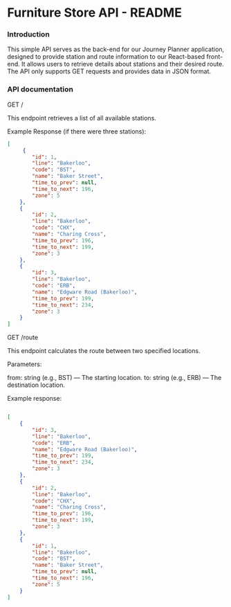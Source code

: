 # Furniture Store API - README

### Introduction

This simple API serves as the back-end for our Journey Planner application, designed to provide station and route  information to our React-based front-end. It allows users to retrieve details about stations and their desired route. The API only supports GET requests and provides data in JSON format.

### API documentation

GET /

This endpoint retrieves a list of all available stations. 

Example Response (if there were three stations): 

``` JSON
[
     {
        "id": 1,
        "line": "Bakerloo",
        "code": "BST",
        "name": "Baker Street",
        "time_to_prev": null,
        "time_to_next": 196,
        "zone": 5
    },
    {
        "id": 2,
        "line": "Bakerloo",
        "code": "CHX",
        "name": "Charing Cross",
        "time_to_prev": 196,
        "time_to_next": 199,
        "zone": 3
    },
    {
        "id": 3,
        "line": "Bakerloo",
        "code": "ERB",
        "name": "Edgware Road (Bakerloo)",
        "time_to_prev": 199,
        "time_to_next": 234,
        "zone": 3
    }
]
```

GET /route 

This endpoint calculates the route between two specified locations.

Parameters:

from: string (e.g., BST) — The starting location.
to: string (e.g., ERB) — The destination location.

Example response: 

``` JSON

[
    {
        "id": 3,
        "line": "Bakerloo",
        "code": "ERB",
        "name": "Edgware Road (Bakerloo)",
        "time_to_prev": 199,
        "time_to_next": 234,
        "zone": 3
    },
    {
        "id": 2,
        "line": "Bakerloo",
        "code": "CHX",
        "name": "Charing Cross",
        "time_to_prev": 196,
        "time_to_next": 199,
        "zone": 3
    },
    {
        "id": 1,
        "line": "Bakerloo",
        "code": "BST",
        "name": "Baker Street",
        "time_to_prev": null,
        "time_to_next": 196,
        "zone": 5
    }
]
```
    
    




